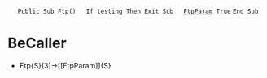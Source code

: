 &nbsp;&nbsp;&nbsp;&nbsp;
`Public Sub Ftp()`
&nbsp;&nbsp;&nbsp;&nbsp;`If testing Then Exit Sub`
&nbsp;&nbsp;&nbsp;&nbsp;[`FtpParam`](FtpParam)` True`
`End Sub`


# BeCaller
- Ftp{S}(3)->[[FtpParam]]{S}

